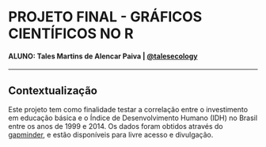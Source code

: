 # PROJETO FINAL - GRÁFICOS CIENTÍFICOS NO R
#### ALUNO: Tales Martins de Alencar Paiva | [@talesecology](https://twitter.com/talesecology)

-------

## Contextualização
<p align="justify">

Este projeto tem como finalidade testar a correlação entre o investimento em educação básica e o Índice de Desenvolvimento Humano (IDH) no Brasil entre os anos de 1999 e 2014. Os dados foram obtidos através do [gapminder](https://www.gapminder.org/data/), e estão disponíveis para livre acesso e divulgação.

</p>
